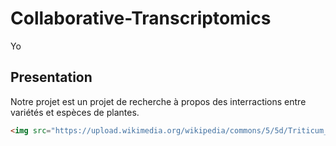 # Collaborative-Transcriptomics
Yo
## Presentation
Notre projet est un projet de recherche à propos des interractions entre variétés et espèces de plantes.
```html
<img src="https://upload.wikimedia.org/wikipedia/commons/5/5d/Triticum_durum.jpg">
```